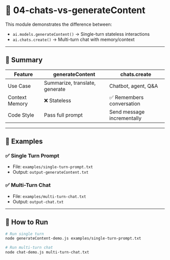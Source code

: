 # 🤖 04-chats-vs-generateContent

This module demonstrates the difference between:

- `ai.models.generateContent()` → Single-turn stateless interactions
- `ai.chats.create()` → Multi-turn chat with memory/context

---

## 📌 Summary

| Feature               | generateContent                | chats.create                 |
|----------------------|---------------------------------|------------------------------|
| Use Case             | Summarize, translate, generate | Chatbot, agent, Q&A          |
| Context Memory       | ❌ Stateless                    | ✅ Remembers conversation     |
| Code Style           | Pass full prompt                | Send message incrementally   |

---

## 🧪 Examples

### ✅ Single Turn Prompt

- File: `examples/single-turn-prompt.txt`
- Output: `output-generateContent.txt`

### ✅ Multi-Turn Chat

- File: `examples/multi-turn-chat.txt`
- Output: `output-chat.txt`

---

## 🚀 How to Run

```bash
# Run single turn
node generateContent-demo.js examples/single-turn-prompt.txt

# Run multi-turn chat
node chat-demo.js multi-turn-chat.txt
